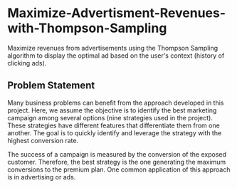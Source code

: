# Maximize-Advertisment-Revenues-with-Thompson-Sampling

Maximize revenues from advertisements using the Thompson Sampling algorithm to display the optimal ad based on the user's context (history of clicking ads).

## Problem Statement

Many business problems can benefit from the approach developed in this project. Here, we assume the objective is to identify the best marketing campaign among several options (nine strategies used in the project). These strategies have different features that differentiate them from one another. The goal is to quickly identify and leverage the strategy with the highest conversion rate.

The success of a campaign is measured by the conversion of the exposed customer. Therefore, the best strategy is the one generating the maximum conversions to the premium plan. One common application of this approach is in advertising or ads.

